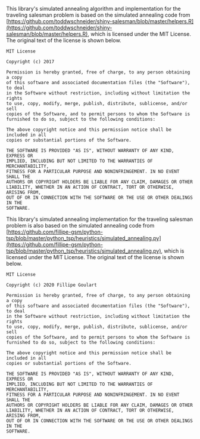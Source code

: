 This library's simulated annealing algorithm and implementation for the traveling salesman problem is based on the simulated annealing code from [https://github.com/toddwschneider/shiny-salesman/blob/master/helpers.R](https://github.com/toddwschneider/shiny-salesman/blob/master/helpers.R), which is licensed under the MIT License. The original text of the license is shown below. 

```
MIT License

Copyright (c) 2017 

Permission is hereby granted, free of charge, to any person obtaining a copy
of this software and associated documentation files (the "Software"), to deal
in the Software without restriction, including without limitation the rights
to use, copy, modify, merge, publish, distribute, sublicense, and/or sell
copies of the Software, and to permit persons to whom the Software is
furnished to do so, subject to the following conditions:

The above copyright notice and this permission notice shall be included in all
copies or substantial portions of the Software.

THE SOFTWARE IS PROVIDED "AS IS", WITHOUT WARRANTY OF ANY KIND, EXPRESS OR
IMPLIED, INCLUDING BUT NOT LIMITED TO THE WARRANTIES OF MERCHANTABILITY,
FITNESS FOR A PARTICULAR PURPOSE AND NONINFRINGEMENT. IN NO EVENT SHALL THE
AUTHORS OR COPYRIGHT HOLDERS BE LIABLE FOR ANY CLAIM, DAMAGES OR OTHER
LIABILITY, WHETHER IN AN ACTION OF CONTRACT, TORT OR OTHERWISE, ARISING FROM,
OUT OF OR IN CONNECTION WITH THE SOFTWARE OR THE USE OR OTHER DEALINGS IN THE
SOFTWARE.
```

This library's simulated annealing implementation for the traveling salesman problem is also based on the simulated annealing code from [https://github.com/fillipe-gsm/python-tsp/blob/master/python_tsp/heuristics/simulated_annealing.py](https://github.com/fillipe-gsm/python-tsp/blob/master/python_tsp/heuristics/simulated_annealing.py), which is licensed under the MIT License. The original text of the license is shown below.

```
MIT License

Copyright (c) 2020 Fillipe Goulart

Permission is hereby granted, free of charge, to any person obtaining a copy
of this software and associated documentation files (the "Software"), to deal
in the Software without restriction, including without limitation the rights
to use, copy, modify, merge, publish, distribute, sublicense, and/or sell
copies of the Software, and to permit persons to whom the Software is
furnished to do so, subject to the following conditions:

The above copyright notice and this permission notice shall be included in all
copies or substantial portions of the Software.

THE SOFTWARE IS PROVIDED "AS IS", WITHOUT WARRANTY OF ANY KIND, EXPRESS OR
IMPLIED, INCLUDING BUT NOT LIMITED TO THE WARRANTIES OF MERCHANTABILITY,
FITNESS FOR A PARTICULAR PURPOSE AND NONINFRINGEMENT. IN NO EVENT SHALL THE
AUTHORS OR COPYRIGHT HOLDERS BE LIABLE FOR ANY CLAIM, DAMAGES OR OTHER
LIABILITY, WHETHER IN AN ACTION OF CONTRACT, TORT OR OTHERWISE, ARISING FROM,
OUT OF OR IN CONNECTION WITH THE SOFTWARE OR THE USE OR OTHER DEALINGS IN THE
SOFTWARE.
```
